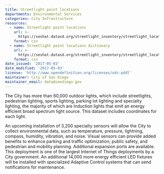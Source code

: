 ```yaml
---
title: Streetlight point locations
departments: Environmental Services
categories: City Infrastructure
resources:
  - name: Streetlight point locations
    url: >-
      https://seshat.datasd.org/streetlight_inventory/streetlight_locations_datasd_v1.csv
    format: csv
  - name: Streetlight point locations dictionary
    url: >-
      https://seshat.datasd.org/streetlight_inventory/streetlight_locations_dictionary_datasd.csv
    format: csv
date_issued: '2017-05-03'
date_modified: '2017-05-03'
license: 'http://www.opendefinition.org/licenses/odc-pddl'
maintainer: City of San Diego
maintainer_email: data@sandiego.gov
---
```

The City has more than 60,000 outdoor lights, which include streetlights, pedestrian lighting, sports lighting, parking lot lighting and specialty lighting, the majority of which are Induction lights that emit an energy efficient broad spectrum light source. This dataset includes coordinates for each light.
<!--more-->

An upcoming installation of 3,200 specialty sensors will allow the City to collect environmental data, such as temperature, pressure, lightning, compass, humidity, vibration, and noise. Visual sensors can provide added benefits to enhance parking and traffic optimization, public safety, and pedestrian and mobility planning. Additional expansion ports are available. This deployment is one of the largest Internet of Things deployments by a City government. An additional 14,000 more energy efficient LED fixtures will be installed with specialized Adaptive Control  systems that can send notifications for maintenance.